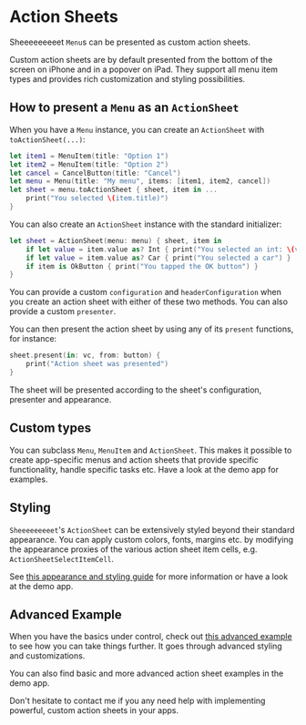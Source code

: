# Action Sheets

Sheeeeeeeeet `Menu`s can be presented as custom action sheets. 

Custom action sheets are by default presented from the bottom of the screen on iPhone and in a popover on iPad. They support all menu item types and provides rich customization and styling possibilities.


## How to present a `Menu` as an `ActionSheet`

When you have a `Menu` instance, you can create an `ActionSheet` with `toActionSheet(...)`:

```swift
let item1 = MenuItem(title: "Option 1")
let item2 = MenuItem(title: "Option 2")
let cancel = CancelButton(title: "Cancel")
let menu = Menu(title: "My menu", items: [item1, item2, cancel])
let sheet = menu.toActionSheet { sheet, item in ...
    print("You selected \(item.title)")
}
```

You can also create an `ActionSheet` instance with the standard initializer:

```swift
let sheet = ActionSheet(menu: menu) { sheet, item in
    if let value = item.value as? Int { print("You selected an int: \(value)") }
    if let value = item.value as? Car { print("You selected a car") }
    if item is OkButton { print("You tapped the OK button") }
}
```

You can provide a custom `configuration` and `headerConfiguration` when you create an action sheet with either of these two methods. You can also provide a custom `presenter`.

You can then present the action sheet by using any of its `present` functions, for instance:

```swift
sheet.present(in: vc, from: button) {
    print("Action sheet was presented")
}
```

The sheet will be presented according to the sheet's configuration, presenter and appearance. 


## Custom types

You can subclass `Menu`, `MenuItem` and `ActionSheet`. This makes it possible to create app-specific menus and action sheets that provide specific functionality, handle specific tasks etc.  Have a look at the demo app for examples.


## Styling

`Sheeeeeeeeet`'s `ActionSheet`  can be extensively styled beyond their standard appearance. You can apply custom colors, fonts, margins etc. by modifying the appearance proxies of the various action sheet item cells, e.g. `ActionSheetSelectItemCell`. 

See [this appearance and styling guide][Appearance] for more information or have a look at the demo app.


## Advanced Example

When you have the basics under control, check out [this advanced example][Advanced] to see how you can take things further. It goes through advanced styling and customizations. 

You can also find basic and more advanced action sheet examples in the demo app.

Don't hesitate to contact me if you any need help with implementing powerful, custom action sheets in your apps. 


[Appearance]: https://github.com/danielsaidi/Sheeeeeeeeet/blob/master/Readmes/ActionSheet-Appearance.md
[Advanced]: https://github.com/danielsaidi/Sheeeeeeeeet/blob/master/Readmes/ActionSheet-Advanced.md
